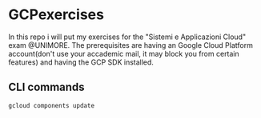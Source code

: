 # GCPexercises
In this repo i will put my exercises for the "Sistemi e Applicazioni Cloud" exam @UNIMORE. The prerequisites are having an Google Cloud Platform account(don't use your accademic mail, it may block you from certain features) and having the GCP SDK installed.

## CLI commands
```CLI
gcloud components update
```
